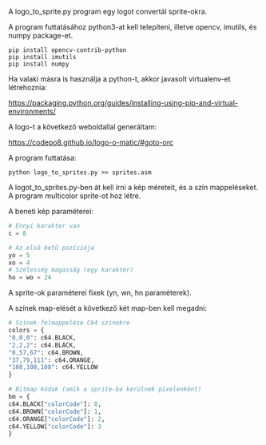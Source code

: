 
A logo_to_sprite.py program egy logot convertál sprite-okra.

A program futtatásához python3-at kell telepíteni, illetve opencv, imutils, és numpy package-et.

```
pip install opencv-contrib-python
pip install imutils
pip install numpy
```

Ha valaki másra is használja a python-t, akkor javasolt virtualenv-et létrehoznia:

https://packaging.python.org/guides/installing-using-pip-and-virtual-environments/

A logo-t a következő weboldallal generáltam:

https://codepo8.github.io/logo-o-matic/#goto-orc

A program futtatása:

```
python logo_to_sprites.py >> sprites.asm
```

A logot_to_sprites.py-ben át kell írni a kép méreteit, és a szín mappeléseket. A program multicolor sprite-ot hoz létre.

A beneti kép paraméterei:

```python
# Ennyi karakter van
c = 8

# Az első betű pozíciója
yo = 5
xo = 4
# Szélesség magasság (egy karakter)
ho = wo = 24
```

A sprite-ok paraméterei fixek (yn, wn, hn paraméterek).

A színek map-elését a következő két map-ben kell megadni:

```python
# Színek felmappelése C64 színekre
colors = {
"0,0,0": c64.BLACK,
"2,2,2": c64.BLACK,
"0,57,67": c64.BROWN,
"37,79,111": c64.ORANGE,
"108,108,108": c64.YELLOW
}

# Bitmap kódok (amik a sprite-ba kerülnek pixelenként)
bm = {
c64.BLACK["colorCode"]: 0,
c64.BROWN["colorCode"]: 1,
c64.ORANGE["colorCode"]: 2,
c64.YELLOW["colorCode"]: 3
}
```
